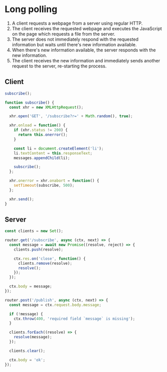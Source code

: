 # Long polling

1. A client requests a webpage from a server using regular HTTP.
2. The client receives the requested webpage and executes the JavaScript on the page which requests
a file from the server.
3. The server does not immediately respond with the requested information but waits until there's
new information available.
4. When there's new information available, the server responds with the new information.
5. The client receives the new information and immediately sends another request to the server,
re-starting the process.

## Client

```js
subscribe();

function subscribe() {
  const xhr = new XMLHttpRequest();

  xhr.open('GET', '/subscribe?r=' + Math.random(), true);

  xhr.onload = function() {
    if (xhr.status != 200) {
      return this.onerror();
    }

    const li = document.createElement('li');
    li.textContent = this.responseText;
    messages.appendChild(li);

    subscribe();
  };

  xhr.onerror = xhr.onabort = function() {
    setTimeout(subscribe, 500);
  };

  xhr.send();
}
```

## Server

```js
const clients = new Set();

router.get('/subscribe', async (ctx, next) => {
  const message = await new Promise((resolve, reject) => {
    clients.push(resolve);

    ctx.res.on('close', function() {
      clients.remove(resolve);
      resolve();
    });
  });

  ctx.body = message;
});

router.post('/publish', async (ctx, next) => {
  const message = ctx.request.body.message;

  if (!message) {
    ctx.throw(400, 'required field `message` is missing');
  }

  clients.forEach((resolve) => {
    resolve(message);
  });

  clients.clear();

  ctx.body = 'ok';
});
```
